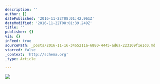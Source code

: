 ```yaml
---
description: ''
author: []
datePublished: '2016-11-22T08:01:42.961Z'
dateModified: '2016-11-22T08:01:39.249Z'
title: ''
publisher: {}
via: {}
inFeed: true
sourcePath: _posts/2016-11-16-3465211a-6880-4445-ad6a-223109f1e1c0.md
starred: false
_context: 'http://schema.org'
_type: Article

---
```

![](https://the-grid-user-content.s3-us-west-2.amazonaws.com/e09c4cfd-3844-4a52-a727-e8a170287c7e.jpg)